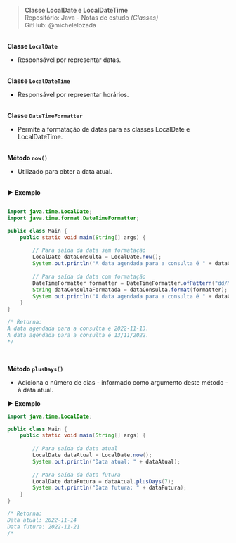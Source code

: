 > **Classe LocalDate e LocalDateTime**     
> Repositório: Java - Notas de estudo *(Classes)*    
> GitHub: @michelelozada
&nbsp;
     
&nbsp;  
**Classe `LocalDate`**         
- Responsável por representar datas.    
&nbsp;   

**Classe `LocalDateTime`**         
- Responsável por representar horários.    
&nbsp;   

**Classe `DateTimeFormatter`**         
- Permite a formatação de datas para as classes LocalDate e LocalDateTime.       
&nbsp;  

**Método `now()`**    
- Utilizado para obter a data atual.  
&nbsp;  

:arrow_forward: **Exemplo**  
```java

import java.time.LocalDate;
import java.time.format.DateTimeFormatter;

public class Main {
	public static void main(String[] args) {
    
        // Para saída da data sem formatação
        LocalDate dataConsulta = LocalDate.now();
        System.out.println("A data agendada para a consulta é " + dataConsulta + ".");
        
        // Para saída da data com formatação
        DateTimeFormatter formatter = DateTimeFormatter.ofPattern("dd/MM/yyyy");
        String dataConsultaFormatada = dataConsulta.format(formatter);
        System.out.println("A data agendada para a consulta é " + dataConsultaFormatada + ".");
    }
}

/* Retorna: 
A data agendada para a consulta é 2022-11-13.
A data agendada para a consulta é 13/11/2022.	
*/
```
&nbsp;  

**Método `plusDays()`**    
- Adiciona o número de dias - informado como argumento deste método - à data atual.
&nbsp;   

:arrow_forward: **Exemplo**  
```java
import java.time.LocalDate;

public class Main {
	public static void main(String[] args) {
	
        // Para saída da data atual 
        LocalDate dataAtual = LocalDate.now();
        System.out.println("Data atual: " + dataAtual);
               
        // Para saída da data futura
        LocalDate dataFutura = dataAtual.plusDays(7);
        System.out.println("Data futura: " + dataFutura);
	}
}

/* Retorna: 
Data atual: 2022-11-14
Data futura: 2022-11-21
/*
```